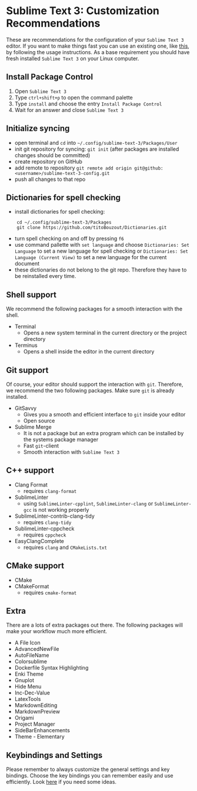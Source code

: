 # Sublime Text 3: Customization Recommendations

These are recommendations for the configuration of your `Sublime Text 3` editor.
If you want to make things fast you can use an existing one, like [this](https://github.com/lyrahgames/sublime-text-3-config), by following the usage instructions.
As a base requirement you should have fresh installed `Sublime Text 3` on your Linux computer.

## Install Package Control
1. Open `Sublime Text 3`
2. Type `ctrl+shift+p` to open the command palette
3. Type `install` and choose the entry `Install Package Control` 
4. Wait for an answer and close `Sublime Text 3`

## Initialize syncing
- open terminal and `cd` into `~/.config/sublime-text-3/Packages/User`
- init git repository for syncing: `git init` (after packages are installed changes should be committed)
- create repository on GitHub
- add remote to repository `git remote add origin git@github:<username>/sublime-text-3-config.git`
- push all changes to that repo

## Dictionaries for spell checking
- install dictionaries for spell checking:
```
    cd ~/.config/sublime-text-3/Packages
    git clone https://github.com/titoBouzout/Dictionaries.git
```
- turn spell checking on and off by pressing `f6`
- use command pallette with `set language` and choose `Dictionaries: Set Language` to set a new language for spell checking or `Dictionaries: Set Language (Current View)` to set a new language for the current document
- these dictionaries do not belong to the git repo. Therefore they have to be reinstalled every time.

## Shell support
We recommend the following packages for a smooth interaction with the shell.
- Terminal
    + Opens a new system terminal in the current directory or the project directory
- Terminus
    + Opens a shell inside the editor in the current directory

## Git support
Of course, your editor should support the interaction with `git`.
Therefore, we recommend the two following packages.
Make sure `git` is already installed.
- GitSavvy
    + Gives you a smooth and efficient interface to `git` inside your editor
    + Open source
- Sublime Merge
    + It is not a package but an extra program which can be installed by the systems package manager
    + Fast `git`-client
    + Smooth interaction with `Sublime Text 3`

## C++ support
- Clang Format
    + requires `clang-format`
- SublimeLinter
    + using `SublimeLinter-cpplint`, `SublimeLinter-clang` or `SublimeLinter-gcc` is not working properly
- SublimeLinter-contrib-clang-tidy
    + requires `clang-tidy`
- SublimeLinter-cppcheck
    + requires `cppcheck`
- EasyClangComplete
    + requires `clang` and `CMakeLists.txt`

## CMake support
- CMake
- CMakeFormat
    + requires `cmake-format`

## Extra
There are a lots of extra packages out there.
The following packages will make your workflow much more efficient.
- A File Icon
- AdvancedNewFile
- AutoFileName
- Colorsublime
- Dockerfile Syntax Highlighting
- Enki Theme
- Gnuplot
- Hide Menu
- Inc-Dec-Value
- LatexTools
- MarkdownEditing
- MarkdownPreview
- Origami
- Project Manager
- SideBarEnhancements
- Theme - Elementary

## Keybindings and Settings
Please remember to always customize the general settings and key bindings.
Choose the key bindings you can remember easily and use efficiently.
Look [here](https://github.com/lyrahgames/sublime-text-3-config) if you need some ideas.